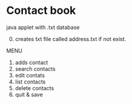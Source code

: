 # Contact book 
java applet with .txt database

0. creates txt file called address.txt if not exist. 

MENU

1. adds contact
2. search contacts
3. edit contats
4. list contacts
5. delete contacts
6. quit & save 
